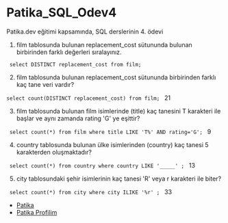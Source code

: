 # Patika_SQL_Odev4
Patika.dev eğitimi kapsamında, SQL derslerinin 4. ödevi



1. film tablosunda bulunan replacement_cost sütununda bulunan birbirinden farklı değerleri sıralayınız.


```  select DISTINCT replacement_cost from film;  ```


2. film tablosunda bulunan replacement_cost sütununda birbirinden farklı kaç tane veri vardır?

``` select count(DISTINCT replacement_cost) from film;  ```  21

3. film tablosunda bulunan film isimlerinde (title) kaç tanesini T karakteri ile başlar ve aynı zamanda rating 'G' ye eşittir?

 ```  select count(*) from film where title LIKE 'T%' AND rating='G';  ```   9 

4. country tablosunda bulunan ülke isimlerinden (country) kaç tanesi 5 karakterden oluşmaktadır?

  ```  select count(*) from country where country LIKE '_____' ;  ```   13

5. city tablosundaki şehir isimlerinin kaç tanesi 'R' veya r karakteri ile biter?

  ```  select count(*) from city where city ILIKE '%r' ;  ```  33
  
  
  


- [Patika](https://app.patika.dev/)
- [Patika Profilim](https://app.patika.dev/aytac)
